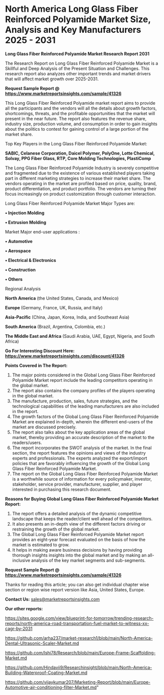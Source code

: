 # North America Long Glass Fiber Reinforced Polyamide Market Size, Analysis and Key Manufacturers 2025 - 2031

<strong>Long Glass Fiber Reinforced Polyamide Market Research Report 2031</strong>

The Research Report on Long Glass Fiber Reinforced Polyamide Market is a Skillful and Deep Analysis of the Present Situation and Challenges. This research report also analyzes other important trends and market drivers that will affect market growth over 2025-2031.

<strong>Request Sample Report @ <a href=https://www.marketreportsinsights.com/sample/41326>https://www.marketreportsinsights.com/sample/41326</a></strong>

This Long Glass Fiber Reinforced Polyamide market report aims to provide all the participants and the vendors will all the details about growth factors, shortcomings, threats, and the profitable opportunities that the market will present in the near future. The report also features the revenue share, industry size, production volume, and consumption in order to gain insights about the politics to contest for gaining control of a large portion of the market share.

Top Key Players in the Long Glass Fiber Reinforced Polyamide Market:

<strong>SABIC, Celanese Corporation, Daicel Polymer, PolyOne, Lotte Chemical, Solvay, PPG Fiber Glass, RTP, Core Molding Technologies, PlastiComp</strong>

The Long Glass Fiber Reinforced Polyamide Industry is severely competitive and fragmented due to the existence of various established players taking part in different marketing strategies to increase their market share. The vendors operating in the market are profiled based on price, quality, brand, product differentiation, and product portfolio. The vendors are turning their focus increasingly on product customization through customer interaction.

Long Glass Fiber Reinforced Polyamide Market Major Types are:

<strong>•  Injection Molding

•  Extrusion Molding</strong>

Market Major end-user applications :

<strong>•  Automotive

•  Aerospace

•  Electrical & Electronics

•  Construction

•  Others</strong>

Regional Analysis

</u><strong><b>North America</b></strong> (the United States, Canada, and Mexico)

<strong><b>Europe </b></strong>(Germany, France, UK, Russia, and Italy)

<strong><b>Asia-Pacific</b></strong> (China, Japan, Korea, India, and Southeast Asia)

<strong><b>South America</b></strong> (Brazil, Argentina, Colombia, etc.)

<strong><b>The Middle East and Africa</b></strong> (Saudi Arabia, UAE, Egypt, Nigeria, and South Africa)

<strong>Go For Interesting Discount Here: <a href=https://www.marketreportsinsights.com/discount/41326>https://www.marketreportsinsights.com/discount/41326</a></strong>

<strong>Points Covered in The Report:</strong>
<ol>
  <li>The major points considered in the Global Long Glass Fiber Reinforced Polyamide Market report include the leading competitors operating in the global market.</li>
  <li>The report also contains the company profiles of the players operating in the global market.</li>
  <li>The manufacture, production, sales, future strategies, and the technological capabilities of the leading manufacturers are also included in the report.</li>
  <li>The growth factors of the Global Long Glass Fiber Reinforced Polyamide Market are explained in-depth, wherein the different end-users of the market are discussed precisely.</li>
  <li>The report also talks about the key application areas of the global market, thereby providing an accurate description of the market to the readers/users.</li>
  <li>The report incorporates the SWOT analysis of the market. In the final section, the report features the opinions and views of the industry experts and professionals. The experts analyzed the export/import policies that are favorably influencing the growth of the Global Long Glass Fiber Reinforced Polyamide Market.</li>
  <li>The report on the Global Long Glass Fiber Reinforced Polyamide Market is a worthwhile source of information for every policymaker, investor, stakeholder, service provider, manufacturer, supplier, and player interested in purchasing this research document.</li>
</ol>
<strong>Reasons for Buying Global Long Glass Fiber Reinforced Polyamide Market Report:</strong>

<ol>
  <li>The report offers a detailed analysis of the dynamic competitive landscape that keeps the reader/client well ahead of the competitors.</li>
  <li>It also presents an in-depth view of the different factors driving or restraining the growth of the global market.</li>
  <li>The Global Long Glass Fiber Reinforced Polyamide Market report provides an eight-year forecast evaluated on the basis of how the market is estimated to grow.</li>
  <li>It helps in making aware business decisions by having providing thorough insights insights into the global market and by making an all-inclusive analysis of the key market segments and sub-segments.</li>
</ol>
<strong>Request Sample Report @ <a href=https://www.marketreportsinsights.com/sample/41326>https://www.marketreportsinsights.com/sample/41326</a></strong>


Thanks for reading this article; you can also get individual chapter wise section or region wise report version like Asia, United States, Europe.

<strong>Contact Us:</strong>
sales@marketreportsinsights.com

<strong>Our other reports:</strong>

<a href=https://sites.google.com/view/blueprint-for-tomorrow/trending-research-reports/north-america-road-transportation-fuel-market-to-witness-xx-cagr-by-2031>https://sites.google.com/view/blueprint-for-tomorrow/trending-research-reports/north-america-road-transportation-fuel-market-to-witness-xx-cagr-by-2031</a>

<a href=https://github.com/arha237/market-research1/blob/main/North-America-Dental-Ultrasonic-Scaler-Market.md>https://github.com/arha237/market-research1/blob/main/North-America-Dental-Ultrasonic-Scaler-Market.md</a>

<a href=https://github.com/Ishi78/Research/blob/main/Europe-Frame-Scaffolding-Market.md>https://github.com/Ishi78/Research/blob/main/Europe-Frame-Scaffolding-Market.md</a>

<a href=https://github.com/Hindavii9/Researchinsight/blob/main/North-America-Building-Waterproof-Coating-Market.md>https://github.com/Hindavii9/Researchinsight/blob/main/North-America-Building-Waterproof-Coating-Market.md</a>

<a href=https://github.com/vijaykumar207/Marketing-Report/blob/main/Europe-Automotive-air-conditioning-filter-Market.md>https://github.com/vijaykumar207/Marketing-Report/blob/main/Europe-Automotive-air-conditioning-filter-Market.md</a>"
